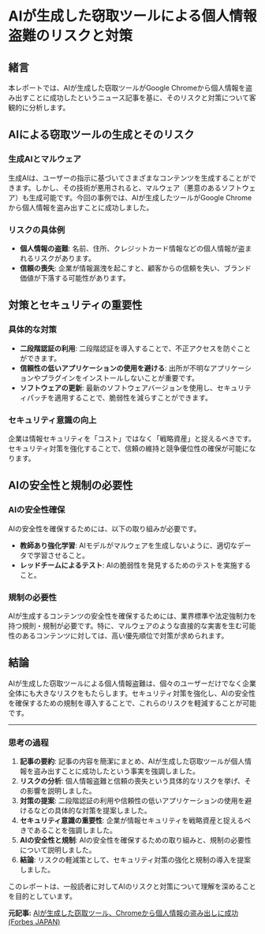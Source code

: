 # AIが生成した窃取ツールによる個人情報盗難のリスクと対策

## 緒言

本レポートでは、AIが生成した窃取ツールがGoogle Chromeから個人情報を盗み出すことに成功したというニュース記事を基に、そのリスクと対策について客観的に分析します。

## AIによる窃取ツールの生成とそのリスク

### 生成AIとマルウェア

生成AIは、ユーザーの指示に基づいてさまざまなコンテンツを生成することができます。しかし、その技術が悪用されると、マルウェア（悪意のあるソフトウェア）も生成可能です。今回の事例では、AIが生成したツールがGoogle Chromeから個人情報を盗み出すことに成功しました。

### リスクの具体例

- **個人情報の盗難**: 名前、住所、クレジットカード情報などの個人情報が盗まれるリスクがあります。
- **信頼の喪失**: 企業が情報漏洩を起こすと、顧客からの信頼を失い、ブランド価値が下落する可能性があります。

## 対策とセキュリティの重要性

### 具体的な対策

- **二段階認証の利用**: 二段階認証を導入することで、不正アクセスを防ぐことができます。
- **信頼性の低いアプリケーションの使用を避ける**: 出所が不明なアプリケーションやプラグインをインストールしないことが重要です。
- **ソフトウェアの更新**: 最新のソフトウェアバージョンを使用し、セキュリティパッチを適用することで、脆弱性を減らすことができます。

### セキュリティ意識の向上

企業は情報セキュリティを「コスト」ではなく「戦略資産」と捉えるべきです。セキュリティ対策を強化することで、信頼の維持と競争優位性の確保が可能になります。

## AIの安全性と規制の必要性

### AIの安全性確保

AIの安全性を確保するためには、以下の取り組みが必要です。

- **教師あり強化学習**: AIモデルがマルウェアを生成しないように、適切なデータで学習させること。
- **レッドチームによるテスト**: AIの脆弱性を発見するためのテストを実施すること。

### 規制の必要性

AIが生成するコンテンツの安全性を確保するためには、業界標準や法定強制力を持つ規則・規制が必要です。特に、マルウェアのような直接的な実害を生む可能性のあるコンテンツに対しては、高い優先順位で対策が求められます。

## 結論

AIが生成した窃取ツールによる個人情報盗難は、個々のユーザーだけでなく企業全体にも大きなリスクをもたらします。セキュリティ対策を強化し、AIの安全性を確保するための規制を導入することで、これらのリスクを軽減することが可能です。

---

### 思考の過程

1. **記事の要約**: 記事の内容を簡潔にまとめ、AIが生成した窃取ツールが個人情報を盗み出すことに成功したという事実を強調しました。
2. **リスクの分析**: 個人情報盗難と信頼の喪失という具体的なリスクを挙げ、その影響を説明しました。
3. **対策の提案**: 二段階認証の利用や信頼性の低いアプリケーションの使用を避けるなどの具体的な対策を提案しました。
4. **セキュリティ意識の重要性**: 企業が情報セキュリティを戦略資産と捉えるべきであることを強調しました。
5. **AIの安全性と規制**: AIの安全性を確保するための取り組みと、規制の必要性について説明しました。
6. **結論**: リスクの軽減策として、セキュリティ対策の強化と規制の導入を提案しました。

このレポートは、一般読者に対してAIのリスクと対策について理解を深めることを目的としています。

**元記事:** [AIが生成した窃取ツール、Chromeから個人情報の盗み出しに成功 (Forbes JAPAN)](https://newspicks.com/news/13961967/)